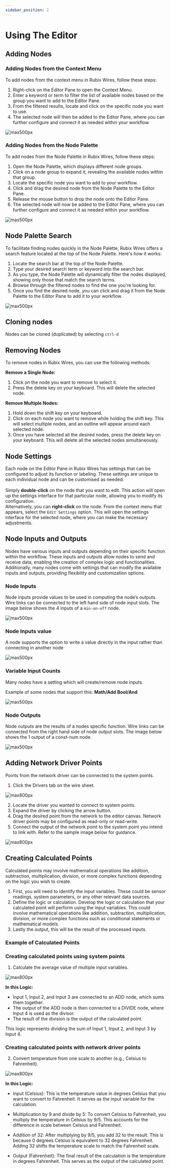 ```yaml
---
sidebar_position: 2
---
```


# Using The Editor


## Adding Nodes

### Adding Nodes from the Context Menu

To add nodes from the context menu in Rubix Wires, follow these steps:

1. Right-click on the Editor Pane to open the Context Menu.
2. Enter a keyword or term to filter the list of available nodes based on the group you want to add to the Editor Pane.
3. From the filtered results, locate and click on the specific node you want to use.
4. The selected node will then be added to the Editor Pane, where you can further configure and connect it as needed within your workflow.

![max500px](img/add-node-right-click.png)

### Adding Nodes from the Node Palette


To add nodes from the Node Palette in Rubix Wires, follow these steps:

1. Open the Node Palette, which displays different node groups.
2. Click on a node group to expand it, revealing the available nodes within that group.
3. Locate the specific node you want to add to your workflow.
4. Click and drag the desired node from the Node Palette to the Editor Pane.
5. Release the mouse button to drop the node onto the Editor Pane.
6. The selected node will now be added to the Editor Pane, where you can further configure and connect it as needed within your workflow.

![max500px](img/add-node.png)

## Node Palette Search


To facilitate finding nodes quickly in the Node Palette, Rubix Wires offers a search feature located at the top of the Node Palette. Here's how it works:

1. Locate the search bar at the top of the Node Palette.
2. Type your desired search term or keyword into the search bar.
3. As you type, the Node Palette will dynamically filter the nodes displayed, showing only those that match the search terms.
4. Browse through the filtered nodes to find the one you're looking for.
5. Once you find the desired node, you can click and drag it from the Node Palette to the Editor Pane to add it to your workflow.

![max500px](img/pallet.png)

## Cloning nodes

Nodes can be cloned (duplicated) by selecting `ctrl-d`

## Removing Nodes

To remove nodes in Rubix Wires, you can use the following methods:

**Remove a Single Node:**

1. Click on the node you want to remove to select it.
2. Press the delete key on your keyboard. This will delete the selected node.

**Remove Multiple Nodes:**

1. Hold down the shift key on your keyboard.
2. Click on each node you want to remove while holding the shift key. This will select multiple nodes, and an outline will appear around each selected node.
3. Once you have selected all the desired nodes, press the delete key on your keyboard. This will delete all the selected nodes simultaneously.

## Node Settings

Each node on the Editor Pane in Rubix Wires has settings that can be configured to adjust its function or labeling. These settings are unique to each individual node and can be customised as needed. <br/><br/>
Simply **double-click** on the node that you want to edit. This action will open up the settings interface for that particular node, allowing you to modify its configuration.<br/>
Alternatively, you can **right-click** on the node.
From the context menu that appears, select the `Edit Settings` option. This will open the settings interface for the selected node, where you can make the necessary adjustments.

## Node Inputs and Outputs

 Nodes have various inputs and outputs depending on their specific function within the workflow. These inputs and outputs allow nodes to send and receive data, enabling the creation of complex logic and functionalities. Additionally, many nodes come with settings that can modify the available inputs and outputs, providing flexibility and customization options.

### Node Inputs

Node inputs provide values to be used in computing the node’s outputs. Wire links can be connected to the left hand side
of node input slots. The image below shows the 4 inputs of a `min-on-off` node.

![max500px](img/node-inputs.png)

### Node Inputs value

A node supports the option to write a value directly in the input rather than connecting in another node

![max500px](img/node-inputs-values.png)

### Variable Input Counts

Many nodes have a setting which will create/remove node inputs.

Example of some nodes that support this: **Math/Add** **Bool/And**

![max500px](img/variable%20input%20counts.png)

### Node Outputs

Node outputs are the results of a nodes specific function. Wire links can be connected from the right hand side of node
output slots. The image below shows the 1 output of a const-num node.

![max500px](img/node-outputs.png)


## Adding Network Driver Points
Points from the network driver can be connected to the system points. 
1. Click the Drivers tab on the wire sheet.

![max800px](img/wire-driver.png)

2. Locate the driver you wanted to connect to system points.
3. Expand the driver by clicking the arrow button.
4. Drag the desired point from the network to the editor canvas. Network driver points may be configured as read-only or read-write.
5. Connect the output of the network point to the system point you intend to link with. Refer to the sample image below for guidance.

![max800px](img/wire-driver-connect.png)

## Creating Calculated Points
Calculated points may involve mathematical operations like addition, subtraction, multiplication, division, or more complex functions depending on the logic you wish to create. 

1. First, you will need to identify the input variables. These could be sensor readings, system parameters, or any other relevant data sources.
2. Define the logic or calculation. Develop the logic or calculation that your calculated point will perform using the input variables. This could involve mathematical operations like addition, subtraction, multiplication, division, or more complex functions such as conditional statements or mathematical models.
3. Lastly the output, this will be the result of the processed inputs.
### Example of Calculated Points

### Creating calculated points using system points
1. Calculate the average value of multiple input variables. <br/>

![max800px](img/calculated-points.png)

**In this Logic:**


* Input 1, Input 2, and Input 3 are connected to an ADD node, which sums them together.
* The output of the ADD node is then connected to a DIVIDE node, where Input 4 is used as the divisor.
* The result of the division is the output of the calculated point.

This logic represents dividing the sum of Input 1, Input 2, and Input 3 by Input 4.

### Creating calculated points with network driver points

2. Convert temperature from one scale to another (e.g., Celsius to Fahrenheit).

![max800px](img/calculated-points-2.png)

**In this Logic:**
* Input (Celsius): This is the temperature value in degrees Celsius that you want to convert to Fahrenheit. It serves as the input variable for the calculation.

* Multiplication by 9 and divide by 5: To convert Celsius to Fahrenheit, you multiply the temperature in Celsius by 9/5. This accounts for the difference in scale between Celsius and Fahrenheit.

* Addition of 32: After multiplying by 9/5, you add 32 to the result. This is because 0 degrees Celsius is equivalent to 32 degrees Fahrenheit. Adding 32 shifts the temperature scale to match the Fahrenheit scale.

* Output (Fahrenheit): The final result of the calculation is the temperature in degrees Fahrenheit. This serves as the output of the calculated point.
